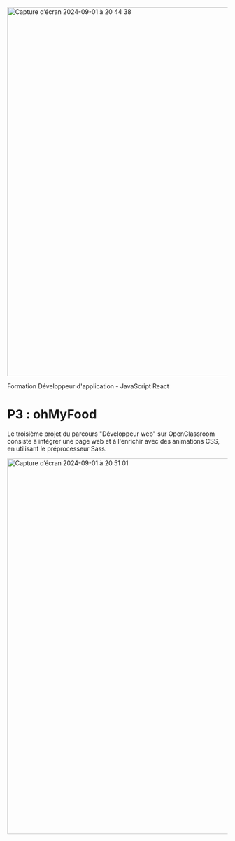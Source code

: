 
<img width="844" alt="Capture d’écran 2024-09-01 à 20 44 38" src="https://github.com/user-attachments/assets/0dbab99c-227f-4fa6-8741-638cf91f3ddf">

Formation Développeur d'application - JavaScript React

# P3 : ohMyFood

Le troisième projet du parcours "Développeur web" sur OpenClassroom consiste à intégrer une page web et à l'enrichir avec des animations CSS, en utilisant le préprocesseur Sass.


<img width="859" alt="Capture d’écran 2024-09-01 à 20 51 01" src="https://github.com/user-attachments/assets/d56bc99c-132e-4899-9ff5-78aaaaf34f57">
